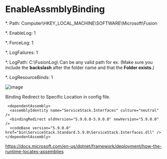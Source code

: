 # EnableAssmblyBinding


*. Path: Computer\HKEY_LOCAL_MACHINE\SOFTWARE\Microsoft\Fusion

*. EnableLog: 1

*. ForceLog: 1

*. LogFailures: 1

*. LogPath: C:\FusionLog\  Can be any valid path for ex. (Make sure you include the **backslash** after the folder name and that the **Folder exists.**)

*. LogResourceBinds: 1

![image](https://user-images.githubusercontent.com/61636643/156439372-ef1f9a63-cda0-4ec3-8c5b-9ec4fb716858.png)


Binding Redirect to Specific Location in config file.
```
 <dependentAssembly>
  <assemblyIdentity name="ServiceStack.Interfaces" culture="neutral" />
  <bindingRedirect oldVersion="5.9.0.0-5.9.0.0" newVersion="5.9.0.0" />
  <codeBase version="5.9.0.0" href="bin\ServiceStack.Standard.5.9.0\ServiceStack.Interfaces.dll" />
</dependentAssembly>
```
https://docs.microsoft.com/en-us/dotnet/framework/deployment/how-the-runtime-locates-assemblies
